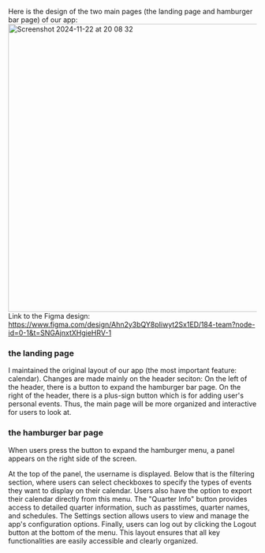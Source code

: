 Here is the design of the two main pages (the landing page and hamburger bar page) of our app:
<img width="584" alt="Screenshot 2024-11-22 at 20 08 32" src="https://github.com/user-attachments/assets/0ad26568-80f2-4845-b261-d410a47c3e6f">
Link to the Figma design:
https://www.figma.com/design/Ahn2y3bQY8pIiwyt2Sx1ED/184-team?node-id=0-1&t=SNGAjnxtXHgieHRV-1

### the landing page
I maintained the original layout of our app (the most important feature: calendar).
Changes are made mainly on the header seciton:
On the left of the header, there is a button to expand the hamburger bar page. 
On the right of the header, there is a plus-sign button which is for adding user's personal events. 
Thus, the main page will be more organized and interactive for users to look at. 

### the hamburger bar page
When users press the button to expand the hamburger menu, a panel appears on the right side of the screen.

At the top of the panel, the username is displayed.
Below that is the filtering section, where users can select checkboxes to specify the types of events they want to display on their calendar.
Users also have the option to export their calendar directly from this menu.
The "Quarter Info" button provides access to detailed quarter information, such as passtimes, quarter names, and schedules.
The Settings section allows users to view and manage the app's configuration options.
Finally, users can log out by clicking the Logout button at the bottom of the menu.
This layout ensures that all key functionalities are easily accessible and clearly organized.

